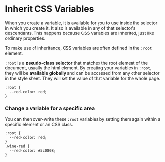 # Inherit CSS Variables
When you create a variable, it is available for you to use inside the selector in which you create it. It also is available in any of that selector's descendants. This happens because CSS variables are inherited, just like ordinary properties.

To make use of inheritance, CSS variables are often defined in the `:root` element.

`:root` is a **pseudo-class selector** that matches the root element of the document, usually the html element. By creating your variables in `:root`, they will be **available globally** and can be accessed from any other selector in the style sheet. They will set the value of that variable for the whole page.
```
:root {
  --red-color: red;
}
```
### Change a variable for a specific area
You can then over-write these `:root` variables by setting them again within a specific element or an CSS class.
```
:root {
  --red-color: red;
}
.wine-red {
  --red-color: #5c0808;
}
```
